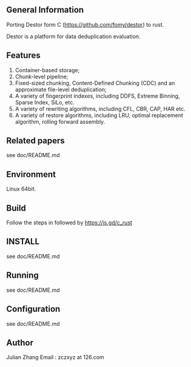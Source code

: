 General Information
-------------------
Porting Destor form C (https://github.com/fomy/destor) to rust. 

Destor is a platform for data deduplication evaluation.

Features
--------
1. Container-based storage;
2. Chunk-level pipeline;
3. Fixed-sized chunking, Content-Defined Chunking (CDC) and an approximate file-level deduplication;
4. A variety of fingerprint indexes, including DDFS, Extreme Binning, Sparse Index, SiLo, etc.
5. A variety of rewriting algorithms, including CFL, CBR, CAP, HAR etc.
6. A variety of restore algorithms, including LRU, optimal replacement algorithm, rolling forward assembly.

Related papers
--------------
see doc/README.md

Environment
-----------
Linux 64bit.

Build
-----
Follow the steps in followed by https://is.gd/c_rust

INSTALL
-------
see doc/README.md

Running
-------
see doc/README.md

Configuration
-------------
see doc/README.md

Author
------
Julian Zhang
Email : zczxyz at 126.com 